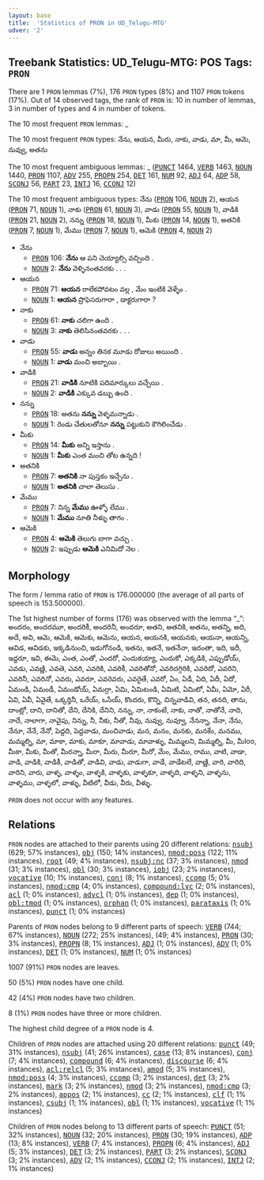 ```yaml
---
layout: base
title:  'Statistics of PRON in UD_Telugu-MTG'
udver: '2'
---
```


## Treebank Statistics: UD_Telugu-MTG: POS Tags: `PRON`

There are 1 `PRON` lemmas (7%), 176 `PRON` types (8%) and 1107 `PRON` tokens (17%).
Out of 14 observed tags, the rank of `PRON` is: 10 in number of lemmas, 3 in number of types and 4 in number of tokens.

The 10 most frequent `PRON` lemmas: _

The 10 most frequent `PRON` types:  నేను, ఆయన, మీరు, నాకు, వాడు, మా, మీ, ఆమె, నువ్వు, అతను

The 10 most frequent ambiguous lemmas: _ (<tt><a href="te_mtg-pos-PUNCT.html">PUNCT</a></tt> 1464, <tt><a href="te_mtg-pos-VERB.html">VERB</a></tt> 1463, <tt><a href="te_mtg-pos-NOUN.html">NOUN</a></tt> 1440, <tt><a href="te_mtg-pos-PRON.html">PRON</a></tt> 1107, <tt><a href="te_mtg-pos-ADV.html">ADV</a></tt> 255, <tt><a href="te_mtg-pos-PROPN.html">PROPN</a></tt> 254, <tt><a href="te_mtg-pos-DET.html">DET</a></tt> 161, <tt><a href="te_mtg-pos-NUM.html">NUM</a></tt> 92, <tt><a href="te_mtg-pos-ADJ.html">ADJ</a></tt> 64, <tt><a href="te_mtg-pos-ADP.html">ADP</a></tt> 58, <tt><a href="te_mtg-pos-SCONJ.html">SCONJ</a></tt> 56, <tt><a href="te_mtg-pos-PART.html">PART</a></tt> 23, <tt><a href="te_mtg-pos-INTJ.html">INTJ</a></tt> 16, <tt><a href="te_mtg-pos-CCONJ.html">CCONJ</a></tt> 12)

The 10 most frequent ambiguous types:  నేను (<tt><a href="te_mtg-pos-PRON.html">PRON</a></tt> 106, <tt><a href="te_mtg-pos-NOUN.html">NOUN</a></tt> 2), ఆయన (<tt><a href="te_mtg-pos-PRON.html">PRON</a></tt> 71, <tt><a href="te_mtg-pos-NOUN.html">NOUN</a></tt> 1), నాకు (<tt><a href="te_mtg-pos-PRON.html">PRON</a></tt> 61, <tt><a href="te_mtg-pos-NOUN.html">NOUN</a></tt> 3), వాడు (<tt><a href="te_mtg-pos-PRON.html">PRON</a></tt> 55, <tt><a href="te_mtg-pos-NOUN.html">NOUN</a></tt> 1), వాడికి (<tt><a href="te_mtg-pos-PRON.html">PRON</a></tt> 21, <tt><a href="te_mtg-pos-NOUN.html">NOUN</a></tt> 2), నన్ను (<tt><a href="te_mtg-pos-PRON.html">PRON</a></tt> 18, <tt><a href="te_mtg-pos-NOUN.html">NOUN</a></tt> 1), మీకు (<tt><a href="te_mtg-pos-PRON.html">PRON</a></tt> 14, <tt><a href="te_mtg-pos-NOUN.html">NOUN</a></tt> 1), అతనికి (<tt><a href="te_mtg-pos-PRON.html">PRON</a></tt> 7, <tt><a href="te_mtg-pos-NOUN.html">NOUN</a></tt> 1), మేము (<tt><a href="te_mtg-pos-PRON.html">PRON</a></tt> 7, <tt><a href="te_mtg-pos-NOUN.html">NOUN</a></tt> 1), ఆమెకి (<tt><a href="te_mtg-pos-PRON.html">PRON</a></tt> 4, <tt><a href="te_mtg-pos-NOUN.html">NOUN</a></tt> 2)


* నేను
  * <tt><a href="te_mtg-pos-PRON.html">PRON</a></tt> 106: <b>నేను</b> ఆ పని చెయ్యాల్సి వచ్చింది .
  * <tt><a href="te_mtg-pos-NOUN.html">NOUN</a></tt> 2: <b>నేను</b> వెళ్ళినంతవరకు . . .
* ఆయన
  * <tt><a href="te_mtg-pos-PRON.html">PRON</a></tt> 71: <b>ఆయన</b> రాలేకపోవటం వల్ల , మేం ఇంటికి వెళ్ళేం .
  * <tt><a href="te_mtg-pos-NOUN.html">NOUN</a></tt> 1: <b>ఆయన</b> ప్రొఫెసరుగారా , డాక్టరుగారా ?
* నాకు
  * <tt><a href="te_mtg-pos-PRON.html">PRON</a></tt> 61: <b>నాకు</b> చలిగా ఉంది .
  * <tt><a href="te_mtg-pos-NOUN.html">NOUN</a></tt> 3: <b>నాకు</b> తెలిసినంతవరకు . . .
* వాడు
  * <tt><a href="te_mtg-pos-PRON.html">PRON</a></tt> 55: <b>వాడు</b> అన్నం తినక మూడు రోజులు అయింది .
  * <tt><a href="te_mtg-pos-NOUN.html">NOUN</a></tt> 1: <b>వాడు</b> మంచి అబ్బాయి .
* వాడికి
  * <tt><a href="te_mtg-pos-PRON.html">PRON</a></tt> 21: <b>వాడికి</b> నూటికి పదిమార్కులు వచ్చేయి .
  * <tt><a href="te_mtg-pos-NOUN.html">NOUN</a></tt> 2: <b>వాడికి</b> ఎక్కువ డబ్బు ఉంది .
* నన్ను
  * <tt><a href="te_mtg-pos-PRON.html">PRON</a></tt> 18: అతను <b>నన్ను</b> వెళ్ళమన్నాడు .
  * <tt><a href="te_mtg-pos-NOUN.html">NOUN</a></tt> 1: రెండు చేతులతోనూ <b>నన్ను</b> పట్టుకుని కౌగిలించేడు .
* మీకు
  * <tt><a href="te_mtg-pos-PRON.html">PRON</a></tt> 14: <b>మీకు</b> అన్ని ఇస్తాను .
  * <tt><a href="te_mtg-pos-NOUN.html">NOUN</a></tt> 1: <b>మీకు</b> ఎంత మంచి తోట ఉన్నది !
* అతనికి
  * <tt><a href="te_mtg-pos-PRON.html">PRON</a></tt> 7: <b>అతనికి</b> నా పుస్తకం ఇచ్చేను .
  * <tt><a href="te_mtg-pos-NOUN.html">NOUN</a></tt> 1: <b>అతనికి</b> చాలా తెలుసు .
* మేము
  * <tt><a href="te_mtg-pos-PRON.html">PRON</a></tt> 7: నిన్న <b>మేము</b> ఊళ్ళో లేము .
  * <tt><a href="te_mtg-pos-NOUN.html">NOUN</a></tt> 1: <b>మేము</b> నూతి నీళ్ళు తాగం .
* ఆమెకి
  * <tt><a href="te_mtg-pos-PRON.html">PRON</a></tt> 4: <b>ఆమెకి</b> తెలుగు బాగా వచ్చు .
  * <tt><a href="te_mtg-pos-NOUN.html">NOUN</a></tt> 2: ఇప్పుడు <b>ఆమెకి</b> ఎనిమిదో నెల .

## Morphology

The form / lemma ratio of `PRON` is 176.000000 (the average of all parts of speech is 153.500000).

The 1st highest number of forms (176) was observed with the lemma “_”: అందరం, అందరమూ, అందరికీ, అందరినీ, అందరూ, అతని, అతనికి, అతను, అతన్ని, అది, అదే, అవి, ఆమె, ఆమెకి, ఆమెకు, ఆమెను, ఆయన, ఆయనకి, ఆయనకు, ఆయనా, ఆయన్ని, ఆవిడ, ఆవిడకు, ఇక్కడినుంచి, ఇడుగోనండి, ఇతను, ఇతనే, ఇతనేనా, ఇదంతా, ఇది, ఇదీ, ఇద్దరూ, ఇవి, ఈమె, ఎంత, ఎంతో, ఎందరో, ఎందుకయ్యా, ఎందుకో, ఎక్కడికి, ఎప్పుడోయ్, ఎవడు, ఎవణ్ణి, ఎవతె, ఎవరి, ఎవరికి, ఎవరికీ, ఎవరితోనో, ఎవరిదగ్గిరికి, ఎవరిదో, ఎవరిని, ఎవరినీ, ఎవరినో, ఎవరు, ఎవరూ, ఎవరెవరు, ఎవరైతే, ఎవరో, ఏం, ఏడీ, ఏది, ఏదీ, ఏదో, ఏమండి, ఏమండీ, ఏమండోయ్, ఏమర్రా, ఏమి, ఏమిటండి, ఏమిటి, ఏమిటో, ఏమీ, ఏమో, ఏరీ, ఏవి, ఏవీ, ఏవైతే, ఒక్కర్తినీ, ఒరేయ్, ఒసేయ్, కొందరు, కొన్ని, చిన్నవాడివి, తన, తనది, తాను, దాంట్లో, దాని, దానితో, దేని, దేనికి, దేనిని, నన్ను, నా, నాకంటే, నాకు, నాతో, నాతోనే, నాది, నాదే, నాలాగా, నావైపు, నిన్ను, నీ, నీకు, నీతో, నీవు, నువ్వు, నువ్వూ, నేనన్నా, నేనా, నేను, నేనూ, నేనే, నేనో, పెద్దది, పెద్దవాడు, మంచివాడు, మన, మనం, మనకు, మనకేం, మనము, మమ్మల్ని, మా, మాకా, మాకు, మాకూ, మావాడు, మావాళ్ళు, మిమ్మలని, మిమ్మల్ని, మీ, మీloo, మీకా, మీకు, మీతో, మీరన్నా, మీరా, మీరు, మీరూ, మీరో, మేం, మేము, రాము, వాటి, వాడా, వాడి, వాడికి, వాడికీ, వాడితో, వాడివి, వాడు, వాడుగా, వాడే, వాడేటలే, వాణ్ణి, వారి, వారిది, వారిని, వారు, వాళ్ళ, వాళ్ళం, వాళ్ళకి, వాళ్ళకు, వాళ్ళకూ, వాళ్ళది, వాళ్ళని, వాళ్ళను, వాళ్ళము, వాళ్ళలో, వాళ్ళు, వీటిలో, వీడు, వీరు, వీళ్ళు.

`PRON` does not occur with any features.


## Relations

`PRON` nodes are attached to their parents using 20 different relations: <tt><a href="te_mtg-dep-nsubj.html">nsubj</a></tt> (629; 57% instances), <tt><a href="te_mtg-dep-obj.html">obj</a></tt> (150; 14% instances), <tt><a href="te_mtg-dep-nmod-poss.html">nmod:poss</a></tt> (122; 11% instances), <tt><a href="te_mtg-dep-root.html">root</a></tt> (49; 4% instances), <tt><a href="te_mtg-dep-nsubj-nc.html">nsubj:nc</a></tt> (37; 3% instances), <tt><a href="te_mtg-dep-nmod.html">nmod</a></tt> (31; 3% instances), <tt><a href="te_mtg-dep-obl.html">obl</a></tt> (30; 3% instances), <tt><a href="te_mtg-dep-iobj.html">iobj</a></tt> (23; 2% instances), <tt><a href="te_mtg-dep-vocative.html">vocative</a></tt> (10; 1% instances), <tt><a href="te_mtg-dep-conj.html">conj</a></tt> (8; 1% instances), <tt><a href="te_mtg-dep-ccomp.html">ccomp</a></tt> (5; 0% instances), <tt><a href="te_mtg-dep-nmod-cmp.html">nmod:cmp</a></tt> (4; 0% instances), <tt><a href="te_mtg-dep-compound-lvc.html">compound:lvc</a></tt> (2; 0% instances), <tt><a href="te_mtg-dep-acl.html">acl</a></tt> (1; 0% instances), <tt><a href="te_mtg-dep-advcl.html">advcl</a></tt> (1; 0% instances), <tt><a href="te_mtg-dep-dep.html">dep</a></tt> (1; 0% instances), <tt><a href="te_mtg-dep-obl-tmod.html">obl:tmod</a></tt> (1; 0% instances), <tt><a href="te_mtg-dep-orphan.html">orphan</a></tt> (1; 0% instances), <tt><a href="te_mtg-dep-parataxis.html">parataxis</a></tt> (1; 0% instances), <tt><a href="te_mtg-dep-punct.html">punct</a></tt> (1; 0% instances)

Parents of `PRON` nodes belong to 9 different parts of speech: <tt><a href="te_mtg-pos-VERB.html">VERB</a></tt> (744; 67% instances), <tt><a href="te_mtg-pos-NOUN.html">NOUN</a></tt> (272; 25% instances),  (49; 4% instances), <tt><a href="te_mtg-pos-PRON.html">PRON</a></tt> (30; 3% instances), <tt><a href="te_mtg-pos-PROPN.html">PROPN</a></tt> (8; 1% instances), <tt><a href="te_mtg-pos-ADJ.html">ADJ</a></tt> (1; 0% instances), <tt><a href="te_mtg-pos-ADV.html">ADV</a></tt> (1; 0% instances), <tt><a href="te_mtg-pos-DET.html">DET</a></tt> (1; 0% instances), <tt><a href="te_mtg-pos-NUM.html">NUM</a></tt> (1; 0% instances)

1007 (91%) `PRON` nodes are leaves.

50 (5%) `PRON` nodes have one child.

42 (4%) `PRON` nodes have two children.

8 (1%) `PRON` nodes have three or more children.

The highest child degree of a `PRON` node is 4.

Children of `PRON` nodes are attached using 20 different relations: <tt><a href="te_mtg-dep-punct.html">punct</a></tt> (49; 31% instances), <tt><a href="te_mtg-dep-nsubj.html">nsubj</a></tt> (41; 26% instances), <tt><a href="te_mtg-dep-case.html">case</a></tt> (13; 8% instances), <tt><a href="te_mtg-dep-conj.html">conj</a></tt> (7; 4% instances), <tt><a href="te_mtg-dep-compound.html">compound</a></tt> (6; 4% instances), <tt><a href="te_mtg-dep-discourse.html">discourse</a></tt> (6; 4% instances), <tt><a href="te_mtg-dep-acl-relcl.html">acl:relcl</a></tt> (5; 3% instances), <tt><a href="te_mtg-dep-amod.html">amod</a></tt> (5; 3% instances), <tt><a href="te_mtg-dep-nmod-poss.html">nmod:poss</a></tt> (4; 3% instances), <tt><a href="te_mtg-dep-ccomp.html">ccomp</a></tt> (3; 2% instances), <tt><a href="te_mtg-dep-det.html">det</a></tt> (3; 2% instances), <tt><a href="te_mtg-dep-mark.html">mark</a></tt> (3; 2% instances), <tt><a href="te_mtg-dep-nmod.html">nmod</a></tt> (3; 2% instances), <tt><a href="te_mtg-dep-nmod-cmp.html">nmod:cmp</a></tt> (3; 2% instances), <tt><a href="te_mtg-dep-appos.html">appos</a></tt> (2; 1% instances), <tt><a href="te_mtg-dep-cc.html">cc</a></tt> (2; 1% instances), <tt><a href="te_mtg-dep-clf.html">clf</a></tt> (1; 1% instances), <tt><a href="te_mtg-dep-csubj.html">csubj</a></tt> (1; 1% instances), <tt><a href="te_mtg-dep-obl.html">obl</a></tt> (1; 1% instances), <tt><a href="te_mtg-dep-vocative.html">vocative</a></tt> (1; 1% instances)

Children of `PRON` nodes belong to 13 different parts of speech: <tt><a href="te_mtg-pos-PUNCT.html">PUNCT</a></tt> (51; 32% instances), <tt><a href="te_mtg-pos-NOUN.html">NOUN</a></tt> (32; 20% instances), <tt><a href="te_mtg-pos-PRON.html">PRON</a></tt> (30; 19% instances), <tt><a href="te_mtg-pos-ADP.html">ADP</a></tt> (13; 8% instances), <tt><a href="te_mtg-pos-VERB.html">VERB</a></tt> (7; 4% instances), <tt><a href="te_mtg-pos-PROPN.html">PROPN</a></tt> (6; 4% instances), <tt><a href="te_mtg-pos-ADJ.html">ADJ</a></tt> (5; 3% instances), <tt><a href="te_mtg-pos-DET.html">DET</a></tt> (3; 2% instances), <tt><a href="te_mtg-pos-PART.html">PART</a></tt> (3; 2% instances), <tt><a href="te_mtg-pos-SCONJ.html">SCONJ</a></tt> (3; 2% instances), <tt><a href="te_mtg-pos-ADV.html">ADV</a></tt> (2; 1% instances), <tt><a href="te_mtg-pos-CCONJ.html">CCONJ</a></tt> (2; 1% instances), <tt><a href="te_mtg-pos-INTJ.html">INTJ</a></tt> (2; 1% instances)

